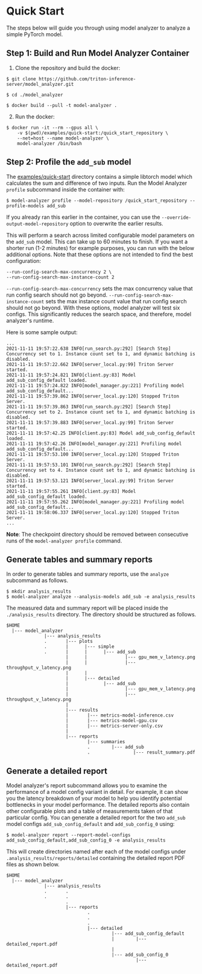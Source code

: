 <!--
Copyright (c) 2020-2022, NVIDIA CORPORATION & AFFILIATES. All rights reserved.

Licensed under the Apache License, Version 2.0 (the "License");
you may not use this file except in compliance with the License.
You may obtain a copy of the License at

    http://www.apache.org/licenses/LICENSE-2.0

Unless required by applicable law or agreed to in writing, software
distributed under the License is distributed on an "AS IS" BASIS,
WITHOUT WARRANTIES OR CONDITIONS OF ANY KIND, either express or implied.
See the License for the specific language governing permissions and
limitations under the License.
-->

# Quick Start

The steps below will guide you through using model analyzer to analyze a simple PyTorch model.

## Step 1: Build and Run Model Analyzer Container

1. Clone the repository and build the docker:
```
$ git clone https://github.com/triton-inference-server/model_analyzer.git

$ cd ./model_analyzer

$ docker build --pull -t model-analyzer .
```

2. Run the docker:
```
$ docker run -it --rm --gpus all \
    -v $(pwd)/examples/quick-start:/quick_start_repository \
    --net=host --name model-analyzer \
    model-analyzer /bin/bash
```

## Step 2: Profile the `add_sub` model

The [examples/quick-start](../examples/quick-start) directory contains a simple
libtorch model which calculates the sum and difference of two inputs. Run the
Model Analyzer `profile` subcommand inside the container with:

```
$ model-analyzer profile --model-repository /quick_start_repository --profile-models add_sub
```

If you already ran this earlier in the container, you can use the `--override-output-model-repository` option to overwrite the earlier results.

This will perform a search across limited configurable model parameters on the
`add_sub` model. This can take up to 60 minutes to finish. If you want a shorter
run (1-2 minutes) for example purposes, you can run with the below additional
options. Note that these options are not intended to find the best
configuration:

```
--run-config-search-max-concurrency 2 \
--run-config-search-max-instance-count 2
```

`--run-config-search-max-concurrency` sets the max concurrency value that run
config search should not go beyond. `--run-config-search-max-instance-count`
sets the max instance count value that run config search should not go beyond. With these options, model analyzer will test six configs. This
significantly reduces the search space, and therefore, model analyzer's runtime.

Here is some sample output:

```
...
2021-11-11 19:57:22.638 INFO[run_search.py:292] [Search Step] Concurrency set to 1. Instance count set to 1, and dynamic batching is disabled.
2021-11-11 19:57:22.662 INFO[server_local.py:99] Triton Server started.
2021-11-11 19:57:24.821 INFO[client.py:83] Model add_sub_config_default loaded.
2021-11-11 19:57:24.822 INFO[model_manager.py:221] Profiling model add_sub_config_default...
2021-11-11 19:57:39.862 INFO[server_local.py:120] Stopped Triton Server.
2021-11-11 19:57:39.863 INFO[run_search.py:292] [Search Step] Concurrency set to 2. Instance count set to 1, and dynamic batching is disabled.
2021-11-11 19:57:39.883 INFO[server_local.py:99] Triton Server started.
2021-11-11 19:57:42.25 INFO[client.py:83] Model add_sub_config_default loaded.
2021-11-11 19:57:42.26 INFO[model_manager.py:221] Profiling model add_sub_config_default...
2021-11-11 19:57:53.100 INFO[server_local.py:120] Stopped Triton Server.
2021-11-11 19:57:53.101 INFO[run_search.py:292] [Search Step] Concurrency set to 4. Instance count set to 1, and dynamic batching is disabled.
2021-11-11 19:57:53.121 INFO[server_local.py:99] Triton Server started.
2021-11-11 19:57:55.261 INFO[client.py:83] Model add_sub_config_default loaded.
2021-11-11 19:57:55.262 INFO[model_manager.py:221] Profiling model add_sub_config_default...
2021-11-11 19:58:06.337 INFO[server_local.py:120] Stopped Triton Server.
...
```

**Note**: The checkpoint directory should be removed between consecutive runs of
the `model-analyzer profile` command.

## Generate tables and summary reports
In order to generate tables and summary reports, use the `analyze` subcommand as
follows.

```
$ mkdir analysis_results
$ model-analyzer analyze --analysis-models add_sub -e analysis_results
```

The measured data and summary report will be placed inside the
`./analysis_results` directory. The directory should be structured as follows.

```
$HOME
  |--- model_analyzer
              |--- analysis_results
              .       |--- plots
              .       |      |--- simple
              .       |      |      |--- add_sub
                      |      |              |--- gpu_mem_v_latency.png
                      |      |              |--- throughput_v_latency.png
                      |      |
                      |      |--- detailed
                      |             |--- add_sub
                      |                     |--- gpu_mem_v_latency.png
                      |                     |--- throughput_v_latency.png
                      | 
                      |--- results
                      |       |--- metrics-model-inference.csv 
                      |       |--- metrics-model-gpu.csv 
                      |       |--- metrics-server-only.csv
                      |
                      |--- reports
                              |--- summaries 
                              .        |--- add_sub
                              .                |--- result_summary.pdf
```

## Generate a detailed report

Model analyzer's report subcommand allows you to examine the performance of a
model config variant in detail. For example, it can show you the latency
breakdown of your model to help you identify potential bottlenecks in your model
performance. The detailed reports also contain other configurable plots and a
table of measurements taken of that particular config. You can generate a
detailed report for the two `add_sub` model configs `add_sub_config_default` and
`add_sub_config_0` using:

```
$ model-analyzer report --report-model-configs add_sub_config_default,add_sub_config_0 -e analysis_results 
```

This will create directories named after each of the model configs under
`.analysis_results/reports/detailed` containing the detailed report PDF files as
shown below.

```
$HOME
  |--- model_analyzer
              |--- analysis_results
              .       .
              .       .
                      .
                      |--- reports
                              .
                              .
                              .
                              |--- detailed
                                       |--- add_sub_config_default
                                       |        |--- detailed_report.pdf
                                       |
                                       |--- add_sub_config_0
                                                |--- detailed_report.pdf

```
